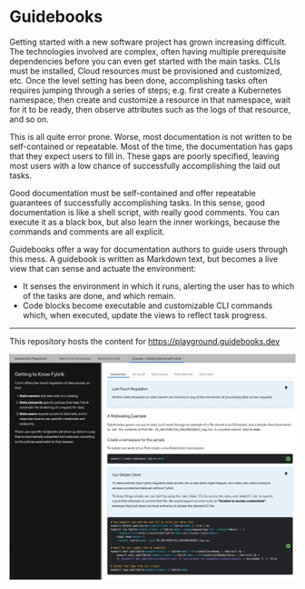 # Guidebooks

Getting started with a new software project has grown increasing
difficult. The technologies involved are complex, often having
multiple prerequisite dependencies before you can even get started
with the main tasks. CLIs must be installed, Cloud resources must be
provisioned and customized, etc. Once the level setting has been done,
accomplishing tasks often requires jumping through a series of steps;
e.g. first create a Kubernetes namespace, then create and customize a
resource in that namespace, wait for it to be ready, then observe
attributes such as the logs of that resource, and so on.


This is all quite error prone. Worse, most documentation is not
written to be self-contained or repeatable. Most of the time, the
documentation has gaps that they expect users to fill in. These gaps
are poorly specified, leaving most users with a low chance of
successfully accomplishing the laid out tasks.

Good documentation must be self-contained and offer repeatable
guarantees of successfully accomplishing tasks. In this sense, good
documentation is like a shell script, with really good comments. You
can execute it as a black box, but also learn the inner workings,
because the commands and comments are all explicit.

Guidebooks offer a way for documentation authors to guide users
through this mess. A guidebook is written as Markdown text, but
becomes a live view that can sense and actuate the environment:

  - It senses the environment in which it runs, alerting the user has
    to which of the tasks are done, and which remain.
  - Code blocks become executable and customizable CLI commands which,
    when executed, update the views to reflect task progress.

---

This repository hosts the content for https://playground.guidebooks.dev

![Guidebooks screenshot](guidebooks.png)
